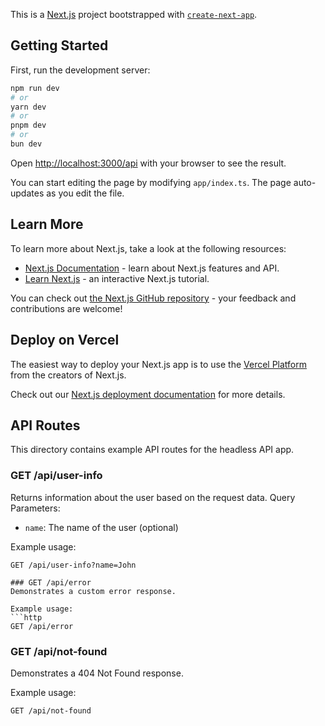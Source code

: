 This is a [Next.js](https://nextjs.org) project bootstrapped with [`create-next-app`](https://nextjs.org/docs/app/api-reference/create-next-app).

## Getting Started

First, run the development server:

```bash
npm run dev
# or
yarn dev
# or
pnpm dev
# or
bun dev
```

Open [http://localhost:3000/api](http://localhost:3000/api) with your browser to see the result.

You can start editing the page by modifying `app/index.ts`. The page auto-updates as you edit the file.

## Learn More

To learn more about Next.js, take a look at the following resources:

- [Next.js Documentation](https://nextjs.org/docs) - learn about Next.js features and API.
- [Learn Next.js](https://nextjs.org/learn) - an interactive Next.js tutorial.

You can check out [the Next.js GitHub repository](https://github.com/vercel/next.js) - your feedback and contributions are welcome!

## Deploy on Vercel

The easiest way to deploy your Next.js app is to use the [Vercel Platform](https://vercel.com/new?utm_medium=default-template&filter=next.js&utm_source=create-next-app&utm_campaign=create-next-app-readme) from the creators of Next.js.

Check out our [Next.js deployment documentation](https://nextjs.org/docs/app/building-your-application/deploying) for more details.
## API Routes

This directory contains example API routes for the headless API app.

### GET /api/user-info
Returns information about the user based on the request data.
Query Parameters:
- `name`: The name of the user (optional)

Example usage:
```http
GET /api/user-info?name=John

### GET /api/error
Demonstrates a custom error response.

Example usage:
```http
GET /api/error
```
### GET /api/not-found
Demonstrates a 404 Not Found response.

Example usage:
```http
GET /api/not-found

